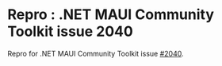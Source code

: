 # Repro : .NET MAUI Community Toolkit issue 2040

Repro for .NET MAUI Community Toolkit issue [#2040](https://github.com/CommunityToolkit/Maui/issues/2040).
